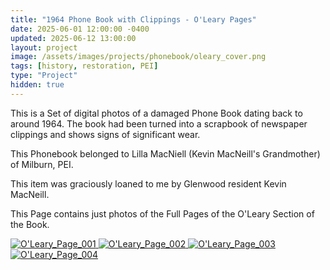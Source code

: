 ```yaml
---
title: "1964 Phone Book with Clippings - O'Leary Pages"
date: 2025-06-01 12:00:00 -0400
updated: 2025-06-12 13:00:00
layout: project
image: /assets/images/projects/phonebook/oleary_cover.png
tags: [history, restoration, PEI]
type: "Project"
hidden: true
---
```


This is a Set of digital photos of a damaged Phone Book dating back to around 1964. 
The book had been turned into a scrapbook of newspaper clippings and shows signs of significant wear. 

This Phonebook belonged to Lilla MacNiell (Kevin MacNeill's Grandmother) of Milburn, PEI.

This item was graciously loaned to me by Glenwood resident Kevin MacNeill.

This Page contains just photos of the Full Pages of the O'Leary Section of the Book.


<div class="gallery">
  <a href="{ '/assets/images/projects/phonebook/Photo081.jpg' | relative_url }">
    <img src="{ '/assets/images/projects/phonebook/thumbnails/Photo081.png' | relative_url }" alt="O'Leary_Page_001">
  </a>
  <a href="{ '/assets/images/projects/phonebook/Photo082.jpg' | relative_url }">
    <img src="{ '/assets/images/projects/phonebook/thumbnails/Photo082.png' | relative_url }" alt="O'Leary_Page_002">
  </a>
  <a href="{ '/assets/images/projects/phonebook/Photo083.jpg' | relative_url }">
    <img src="{ '/assets/images/projects/phonebook/thumbnails/Photo083.png' | relative_url }" alt="O'Leary_Page_003">
  </a>
  <a href="{ '/assets/images/projects/phonebook/Photo084.jpg' | relative_url }">
    <img src="{ '/assets/images/projects/phonebook/thumbnails/Photo084.png' | relative_url }" alt="O'Leary_Page_004">
  </a>

</div>
